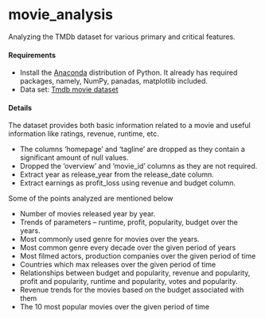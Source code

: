 # movie_analysis

Analyzing the TMDb dataset for various primary and critical features.

#### Requirements
* Install the [Anaconda](https://www.anaconda.com/products/distribution) distribution of Python. It already has required packages, namely, NumPy, panadas, matplotlib included. 
* Data set: [Tmdb movie dataset](https://www.kaggle.com/datasets/tmdb/tmdb-movie-metadata)

#### Details
The dataset provides both basic information related to a movie and useful information like ratings, revenue, runtime, etc. 
* The columns ‘homepage’ and ‘tagline’ are dropped as they contain a significant amount of null values.
* Dropped the ‘overview’ and ‘movie_id’ columns as they are not required.
* Extract year as release_year from the release_date column.
* Extract earnings as profit_loss using revenue and budget column.

Some of the points analyzed are mentioned below
* Number of movies released year by year.
* Trends of parameters – runtime, profit, popularity, budget over the years.
* Most commonly used genre for movies over the years.
* Most common genre every decade over the given period of years
* Most filmed actors, production companies over the given period of time
* Countries which max releases over the given period of time
* Relationships between budget and popularity, revenue and popularity, profit and popularity, runtime and popularity, votes and popularity.
* Revenue trends for the movies based on the budget associated with them
* The 10 most popular movies over the given period of time

